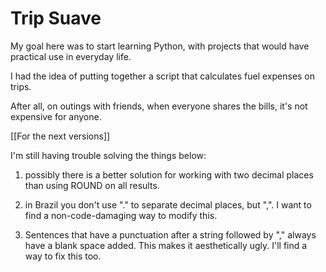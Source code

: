 # Trip Suave

My goal here was to start learning Python, with projects that would have practical use in everyday life.

I had the idea of ​​putting together a script that calculates fuel expenses on trips.

After all, on outings with friends, when everyone shares the bills, it's not expensive for anyone.


[[For the next versions]]

I'm still having trouble solving the things below:

1) possibly there is a better solution for working with two decimal places than using ROUND on all results.

2) in Brazil you don't use "." to separate decimal places, but ",". I want to find a non-code-damaging way to modify this.

3) Sentences that have a punctuation after a string followed by "," always have a blank space added. This makes it aesthetically ugly. I'll find a way to fix this too.

